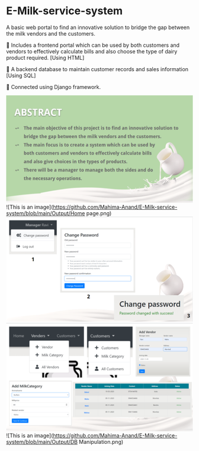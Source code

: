 # E-Milk-service-system

A basic web portal to find an innovative solution to bridge the gap between the milk vendors and the customers.

🐄	Includes a frontend portal which can be used by both customers and vendors to effectively calculate bills and also choose the type of dairy product required. [Using HTML]

🐄	A backend database to maintain customer records and sales information [Using SQL]

🐄	Connected using Django framework.

![This is an image](https://github.com/Mahima-Anand/E-Milk-service-system/blob/main/Output/Abstract.png)
![This is an image](https://github.com/Mahima-Anand/E-Milk-service-system/blob/main/Output/Home page.png)
![This is an image](https://github.com/Mahima-Anand/E-Milk-service-system/blob/main/Output/Login.png)
![This is an image](https://github.com/Mahima-Anand/E-Milk-service-system/blob/main/Output/Features.png)
![This is an image](https://github.com/Mahima-Anand/E-Milk-service-system/blob/main/Output/DB Manipulation.png)
